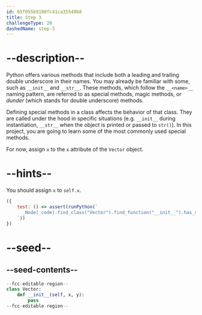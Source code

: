 ```yaml
---
id: 65f055b9190fc41ca35549b8
title: Step 3
challengeType: 20
dashedName: step-3
---
```


# --description--

Python offers various methods that include both a leading and trailing double underscore in their names. You may already be familiar with some, such as `__init__` and `__str__`. These methods, which follow the `__<name>__` naming pattern, are referred to as special methods, magic methods, or *dunder* (which stands for double underscore) methods.

Defining special methods in a class affects the behavior of that class. They are called under the hood in specific situations (e.g. `__init__` during instantiation, `__str__` when the object is printed or passed to `str()`). In this project, you are going to learn some of the most commonly used special methods.

For now, assign `x` to the `x` attribute of the `Vector` object.

# --hints--

You should assign `x` to `self.x`.

```js
({
    test: () => assert(runPython(`
      _Node(_code).find_class("Vector").find_function("__init__").has_stmt("self.x = x")
    `))
})
```

# --seed--

## --seed-contents--

```py
--fcc-editable-region--
class Vector:
    def __init__(self, x, y):
        pass
--fcc-editable-region--
```
